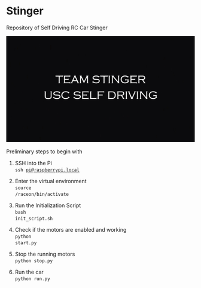 # Stinger

Repository of Self Driving RC Car Stinger

[![Everything Is AWESOME](stinger.jpg)](https://youtu.be/ZWatCIyyhi4)

Preliminary steps to begin with

1. SSH into the Pi<br/>
<code>ssh pi@raspberrypi.local</code>

2. Enter the virtual environment<br/>
<code>source /raceon/bin/activate</code>

3. Run the Initialization Script<br/>
<code>bash init_script.sh</code>

4. Check if the motors are enabled and working<br/>
<code>python start.py</code>

5. Stop the running motors<br/>
<code>python stop.py</code>

6. Run the car<br/>
<code>python run.py</code>
